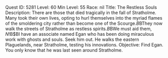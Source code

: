 Quest ID: 5281
Level: 60
Min Level: 55
Race: nil
Title: The Restless Souls
Description: There are those that died tragically in the fall of Stratholme. Many took their own lives, opting to hurl themselves into the myriad flames of the smoldering city rather than become one of the Scourge.$B$BThey now walk the streets of Stratholme as restless spirits.$B$BWe must aid them, $N!$B$BI have an associate named Egan who has been doing miraculous work with ghosts and souls. Seek him out. He walks the eastern Plaguelands, near Stratholme, testing his innovations.
Objective: Find Egan. You only know that he was last seen around Stratholme.
